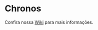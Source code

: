 # Chronos
Confira nossa [Wiki](https://chronos-take-your-time.github.io/wiki/) para mais informações.
